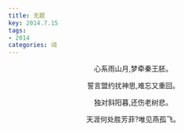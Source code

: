 ```yaml
---
title: 无题
key: 2014.7.15
tags: 
- 2014
categories: 词
---
```


<p align="center">心系雨山月,梦牵秦王胚。
</p>
<p align="center">誓言盟约扰神思,难忘又重回。
</p>
<p align="center">独对斜阳暮,还伤老树悲。
</p>
<p align="center">天涯何处胜芳菲?唯见燕孤飞。
</p>

